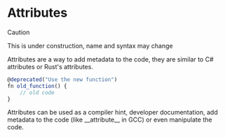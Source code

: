 # Attributes

> [!CAUTION]
> This is under construction, name and syntax may change

Attributes are a way to add metadata to the code, they are similar to C# attributes or Rust's attributes.

```ts
@deprecated("Use the new function")
fn old_function() {
    // old code
}
```

Attributes can be used as a compiler hint, developer documentation, add metadata
to the code (like \_\_attribute__ in GCC) or even manipulate the code.
